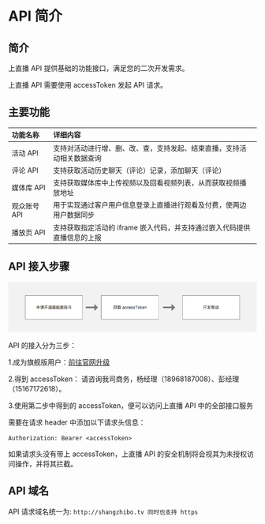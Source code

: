 # API 简介

## 简介 <a id="&#x7B80;&#x4ECB;"></a>

上直播 API 提供基础的功能接口，满足您的二次开发需求。

上直播 API 需要使用 accessToken 发起 API 请求。

## 主要功能 <a id="&#x7B80;&#x4ECB;"></a>

| 功能名称 | 详细内容 |
| :--- | :--- |
| 活动 API | 支持对活动进行增、删、改、查，支持发起、结束直播，支持活动相关数据查询 |
| 评论 API | 支持获取活动历史聊天（评论）记录，添加聊天（评论） |
| 媒体库 API | 支持获取媒体库中上传视频以及回看视频列表，从而获取视频播放地址 |
| 观众账号 API | 用于实现通过客户用户信息登录上直播进行观看及付费，使两边用户数据同步 |
| 播放页 API | 支持获取指定活动的 iframe 嵌入代码，并支持通过嵌入代码提供直播信息的上报 |

## API 接入步骤 <a id="api&#x4F7F;&#x7528;&#x6B65;&#x9AA4;"></a>

![](.gitbook/assets/qq20180207-165606%20%281%29.png)

API 的接入分为三步：

1.成为旗舰版用户：[前往官网升级](http://shangzhibo.tv/price)

2.得到 accessToken： 请咨询我司商务，杨经理（18968187008）、彭经理（15167172618）。

3.使用第二步中得到的 accessToken，便可以访问上直播 API 中的全部接口服务

需要在请求 header 中添加以下请求头信息：

```http
Authorization: Bearer <accessToken>
```

如果请求头没有带上 accessToken，上直播 API 的安全机制将会视其为未授权访问操作，并将其拦截。

## API 域名 <a id="api&#x57DF;&#x540D;"></a>

API 请求域名统一为: `http://shangzhibo.tv 同时也支持 https`

